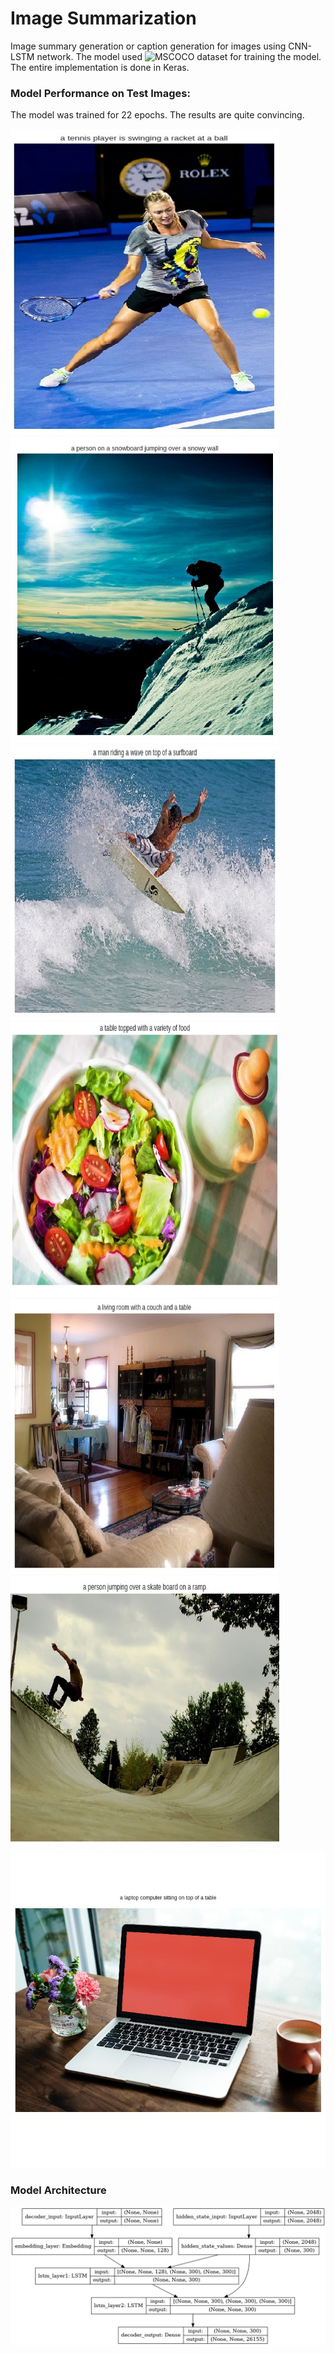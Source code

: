 # Image Summarization
Image summary generation or caption generation for images using CNN-LSTM network. The model used ![MSCOCO](http://cocodataset.org/#home) dataset for training the model. The entire implementation is done in Keras.

### Model Performance on Test Images:
The model was trained for 22 epochs. The results are quite convincing.

<img src="media/1.jpg" width="430" height="490"><img src="media/2.jpg" width="430" height="490">
<img src="media/3.jpg" width="430" height="440"><img src="media/4.jpg" width="430" height="440">
<img src="media/5.jpg" width="430" height="440"><img src="media/6.jpg" width="430" height="440">
<img src="media/7.jpg">

### Model Architecture

<p align="center">
    <img src = "media/model_plot.png">
</p>


